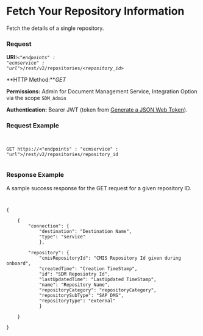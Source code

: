 <!-- loio27fbbdcf48b644bd8ed1426171c898d7 -->

# Fetch Your Repository Information

Fetch the details of a single repository.





### Request

**URI:**<code><i class="varname">&lt;"endpoints" : "ecmservice" : "url"&gt;</i>/rest/v2/repositories/<i class="varname">&lt;repository_id&gt;</i></code>

**HTTP Method:***GET*

**Permissions:** Admin for Document Management Service, Integration Option via the scope `SDM_Admin`

**Authentication:** Bearer JWT \(token from [Generate a JSON Web Token](generate-a-json-web-token-bff9fd6.md)\).



### Request Example

```


GET https://<"endpoints" : "ecmservice" : "url">/rest/v2/repositories/repository_id


```



### Response Example

A sample success response for the GET request for a given repository ID.

```


{

	{
		"connection": {
			"destination": "Destination Name",
			"type": "service"
			},

		"repository": {
			"cmisRepositoryId": "CMIS Repository Id given during onboard",
			"createdTime": "Creation TimeStamp",
			"id": "SDM Reposiotry Id",
			"lastUpdatedTime": "LastUpdated TimeStamp",
			"name": "Repository Name",
			"repositoryCategory": "repositoryCategory",
			"repositorySubType": "SAP DMS",
			"repositoryType": "external"
			}

	}	

}


```

